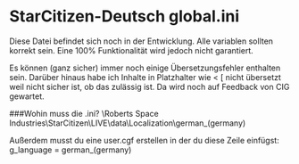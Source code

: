 # StarCitizen-Deutsch global.ini
Diese Datei befindet sich noch in der Entwicklung. Alle variablen sollten korrekt sein. Eine 100% Funktionalität wird jedoch nicht garantiert.

Es können (ganz sicher) immer noch einige Übersetzungsfehler enthalten sein. Darüber hinaus habe ich Inhalte in Platzhalter wie < [ nicht übersetzt weil nicht sicher ist, ob das zulässig ist. Da wird noch auf Feedback von CIG gewartet. 

###Wohin muss die .ini?
\Roberts Space Industries\StarCitizen\LIVE\data\Localization\german_(germany)

Außerdem musst du eine user.cgf erstellen in der du diese Zeile einfügst:
g_language = german_(germany)
